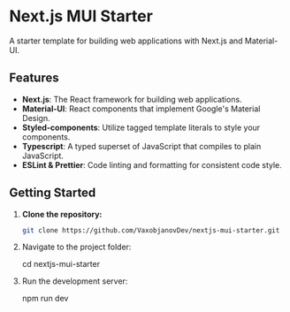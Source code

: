 # Next.js MUI Starter

A starter template for building web applications with Next.js and Material-UI.

## Features

- **Next.js**: The React framework for building web applications.
- **Material-UI**: React components that implement Google's Material Design.
- **Styled-components**: Utilize tagged template literals to style your components.
- **Typescript**: A typed superset of JavaScript that compiles to plain JavaScript.
- **ESLint & Prettier**: Code linting and formatting for consistent code style.

## Getting Started

1. **Clone the repository:**

   ```bash
   git clone https://github.com/VaxobjanovDev/nextjs-mui-starter.git

2. Navigate to the project folder:

   cd nextjs-mui-starter

3. Run the development server:

   npm run dev

